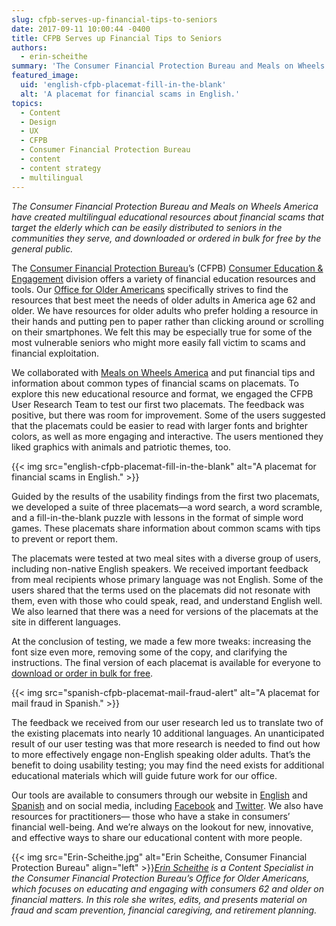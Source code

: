 ```yaml
---
slug: cfpb-serves-up-financial-tips-to-seniors
date: 2017-09-11 10:00:44 -0400
title: CFPB Serves up Financial Tips to Seniors
authors:
  - erin-scheithe
summary: 'The Consumer Financial Protection Bureau and Meals on Wheels America have created multilingual educational resources about financial scams that target the elderly which can be easily distributed to seniors in the communities they serve, and downloaded or ordered in bulk for free by the general public. The Consumer Financial Protection Bureau’s (CFPB) Consumer Education &'
featured_image:
  uid: 'english-cfpb-placemat-fill-in-the-blank'
  alt: 'A placemat for financial scams in English.'
topics:
  - Content
  - Design
  - UX
  - CFPB
  - Consumer Financial Protection Bureau
  - content
  - content strategy
  - multilingual
---
```


_The Consumer Financial Protection Bureau and Meals on Wheels America have created multilingual educational resources about financial scams that target the elderly which can be easily distributed to seniors in the communities they serve, and downloaded or ordered in bulk for free by the general public._

The [Consumer Financial Protection Bureau](https://www.consumerfinance.gov/)’s (CFPB) [Consumer Education & Engagement](https://www.consumerfinance.gov/about-us/the-bureau/bureau-structure/consumer-education-engagement/) division offers a variety of financial education resources and tools. Our [Office for Older Americans](http://www.consumerfinance.gov/older-americans) specifically strives to find the resources that best meet the needs of older adults in America age 62 and older. We have resources for older adults who prefer holding a resource in their hands and putting pen to paper rather than clicking around or scrolling on their smartphones. We felt this may be especially true for some of the most vulnerable seniors who might more easily fall victim to scams and financial exploitation.

We collaborated with [Meals on Wheels America](http://www.mealsonwheelsamerica.org/) and put financial tips and information about common types of financial scams on placemats. To explore this new educational resource and format, we engaged the CFPB User Research Team to test our first two placemats. The feedback was positive, but there was room for improvement. Some of the users suggested that the placemats could be easier to read with larger fonts and brighter colors, as well as more engaging and interactive. The users mentioned they liked graphics with animals and patriotic themes, too.

{{< img src="english-cfpb-placemat-fill-in-the-blank" alt="A placemat for financial scams in English." >}}

Guided by the results of the usability findings from the first two placemats, we developed a suite of three placemats—a word search, a word scramble, and a fill-in-the-blank puzzle with lessons in the format of simple word games. These placemats share information about common scams with tips to prevent or report them.

The placemats were tested at two meal sites with a diverse group of users, including non-native English speakers. We received important feedback from meal recipients whose primary language was not English. Some of the users shared that the terms used on the placemats did not resonate with them, even with those who could speak, read, and understand English well. We also learned that there was a need for versions of the placemats at the site in different languages.

At the conclusion of testing, we made a few more tweaks: increasing the font size even more, removing some of the copy, and clarifying the instructions. The final version of each placemat is available for everyone to [download or order in bulk for free](https://www.consumerfinance.gov/practitioner-resources/resources-for-older-adults/protecting-against-fraud/financial-education-placemats/).

{{< img src="spanish-cfpb-placemat-mail-fraud-alert" alt="A placemat for mail fraud in Spanish." >}}

The feedback we received from our user research led us to translate two of the existing placemats into nearly 10 additional languages. An unanticipated result of our user testing was that more research is needed to find out how to more effectively engage non-English speaking older adults. That’s the benefit to doing usability testing; you may find the need exists for additional educational materials which will guide future work for our office.

Our tools are available to consumers through our website in [English](https://www.consumerfinance.gov/) and [Spanish](https://www.consumerfinance.gov/es/) and on social media, including [Facebook](http://www.facebook.com/CFPB) and [Twitter](http://www.twitter.com/cfpb). We also have resources for practitioners— those who have a stake in consumers’ financial well-being. And we’re always on the lookout for new, innovative, and effective ways to share our educational content with more people.

{{< img src="Erin-Scheithe.jpg" alt="Erin Scheithe, Consumer Financial Protection Bureau" align="left" >}}_[Erin Scheithe](###) is a Content Specialist in the Consumer Financial Protection Bureau&#8217;s Office for Older Americans, which focuses on educating and engaging with consumers 62 and older on financial matters. In this role she writes, edits, and presents material on fraud and scam prevention, financial caregiving, and retirement planning._
